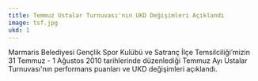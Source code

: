 ```yaml
---
title: Temmuz Ustalar Turnuvası'nın UKD Değişimleri Açıklandı
image: tsf.jpg
ukd: 1
---
```

Marmaris Belediyesi Gençlik Spor Kulübü ve Satranç İlçe Temsilciliği’mizin 31 Temmuz - 1 Ağustos 2010 tarihlerinde düzenlediği Temmuz Ayı Ustalar Turnuvası'nın performans puanları ve UKD değişimleri açıklandı.
